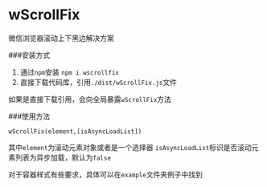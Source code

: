 # wScrollFix
微信浏览器滚动上下黑边解决方案

###安装方式 
1. 通过`npm`安装 `npm i wscrollfix`
2. 直接下载代码库，引用`./dist/wScrollFix.js`文件

如果是直接下载引用，会向全局暴露`wScrollFix`方法

###使用方法

`wScrollFix(element,[isAsyncLoadList])`

其中`element`为滚动元素对象或者是一个选择器
`isAsyncLoadList`标识是否滚动元素列表为异步加载，默认为`false`

对于容器样式有些要求，具体可以在`example`文件夹例子中找到

